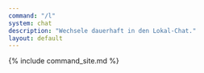 ```yaml
---
command: "/l"
system: chat
description: "Wechsele dauerhaft in den Lokal-Chat."
layout: default
---
```

{% include command_site.md %}
